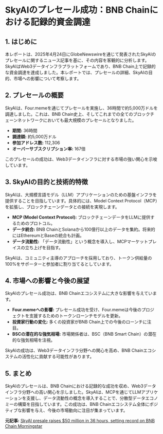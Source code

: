 # SkyAIのプレセール成功：BNB Chainにおける記録的資金調達

## 1. はじめに

本レポートは、2025年4月24日にGlobeNewswireを通じて発表されたSkyAIのプレセールに関するニュース記事を基に、その内容を客観的に分析します。SkyAIはWeb3データインフラプラットフォームであり、BNB Chain上で記録的な資金調達を達成しました。本レポートでは、プレセールの詳細、SkyAIの目的、市場への影響について考察します。

## 2. プレセールの概要

SkyAIは、Four.memeを通じてプレセールを実施し、36時間で約5,000万ドルを調達しました。これは、BNB Chain史上、そしてこれまでの全てのブロックチェーンネットワークにおいても最大規模のプレセールとなりました。

* **期間:** 36時間
* **調達額:** 約5,000万ドル
* **参加アドレス数:** 112,306
* **オーバーサブスクリプション率:** 167倍

このプレセールの成功は、Web3データインフラに対する市場の強い関心を示唆しています。

## 3. SkyAIの目的と技術的特徴

SkyAIは、大規模言語モデル（LLM）アプリケーションのための基盤インフラを提供することを目指しています。具体的には、Model Context Protocol（MCP）を拡張し、ブロックチェーンデータとの接続を実現します。

* **MCP (Model Context Protocol):** ブロックチェーンデータをLLMに提供するためのプロトコル。
* **データ統合:** BNB ChainとSolanaから100億行以上のデータを集約。将来的にはEthereumとBaseの統合も計画。
* **データ流動性:** 「データ流動性」という概念を導入し、MCPマーケットプレイスの立ち上げを目指す。

SkyAIは、コミュニティ主導のアプローチを採用しており、トークン供給量の100%をサポーターと参加者に割り当てるとしています。

## 4. 市場への影響と今後の展望

SkyAIのプレセール成功は、BNB Chainエコシステムに大きな影響を与えています。

* **Four.memeへの影響:** プレセール成功を受け、Four.memeは今後のプロジェクトを支援するためのトークンローンチモデルを更新。
* **投資家行動の変化:** 多くの投資家がBNB Chain上での今後のローンチに注目。
* **BSCの潜在的な強気相場:** 市場関係者は、BSC（BNB Smart Chain）の潜在的な強気相場を注視。

SkyAIの成功は、Web3データインフラ分野への関心を高め、BNB Chainエコシステムの活性化に貢献する可能性があります。

## 5. まとめ

SkyAIのプレセールは、BNB Chainにおける記録的な成功を収め、Web3データインフラ分野への高い関心を示しました。SkyAIは、MCPを通じてLLMアプリケーションを支援し、データ流動性の概念を導入することで、分散型データエコノミーの構築を目指しています。この成功は、BNB Chainエコシステム全体にポジティブな影響を与え、今後の市場動向に注目が集まっています。



**元記事:** [SkyAI presale raises $50 million in 36 hours, setting record on BNB Chain Morningstar](https://www.morningstar.com/news/globe-newswire/9438383/skyai-presale-raises-50-million-in-36-hours-setting-record-on-bnb-chain)
